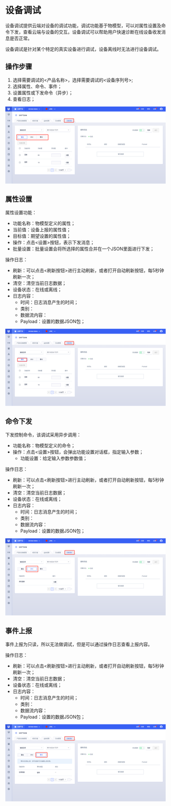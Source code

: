 # 设备调试

设备调试提供云端对设备的调试功能，调试功能基于物模型，可以对属性设置及命令下发，查看云端与设备的交互。设备调试可以帮助用户快速诊断在线设备收发消息是否正常。

设备调试是针对某个特定的真实设备进行调试，设备离线时无法进行设备调试。



## 操作步骤

1. 选择需要调试的<产品名称>，选择需要调试的<设备序列号>;
2. 选择属性、命令、事件；
3. 设置属性或下发命令（异步）；
4. 查看日志；

![设备调试](../../images/设备调试.png)



## 属性设置

属性设置功能：
- 功能名称：物模型定义的属性；
- 当前值：设备上报的属性值；
- 目标值：期望设置的属性值；
- 操作：点击<设置>按钮，表示下发消息；
- 批量设置：批量设置会将所选择的属性合并在一个JSON里面进行下发；

操作日志：
- 刷新：可以点击<刷新按钮>进行主动刷新，或者打开自动刷新按钮，每5秒钟刷新一次；
- 清空：清空当前日志数据；
- 设备状态：在线或离线；
- 日志内容：
   - 时间：日志消息产生的时间；
   - 类别：
   - 数据流内容：
   - Payload：设置的数据JSON包；
   

![属性上报](../../images/属性上报.png)



## 命令下发

下发控制命令，该调试采用异步调用：
- 功能名称：物模型定义的命令；
- 操作：点击<设置>按钮，会弹出功能设置对话框，指定输入参数；
  - 功能设置：给定输入参数参数值；


操作日志：
- 刷新：可以点击<刷新按钮>进行主动刷新，或者打开自动刷新按钮，每5秒钟刷新一次；
- 清空：清空当前日志数据；
- 设备状态：在线或离线；
- 日志内容：
   - 时间：日志消息产生的时间；
   - 类别：
   - 数据流内容：
   - Payload：设置的数据JSON包；
   

![命令下发](../../images/命令下发.png)



## 事件上报

事件上报为只读，所以无法做调试，但是可以通过操作日志查看上报内容。

操作日志：
- 刷新：可以点击<刷新按钮>进行主动刷新，或者打开自动刷新按钮，每5秒钟刷新一次；
- 清空：清空当前日志数据；
- 设备状态：在线或离线；
- 日志内容：
   - 时间：日志消息产生的时间；
   - 类别：
   - 数据流内容：
   - Payload：设置的数据JSON包；
   

![事件上报](../../images/事件上报.png)

